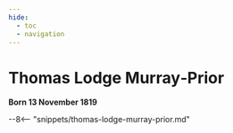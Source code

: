```yaml
---
hide:
  - toc
  - navigation 
---
```


# Thomas Lodge Murray‑Prior

**Born 13 November 1819**

--8<-- "snippets/thomas-lodge-murray-prior.md"
